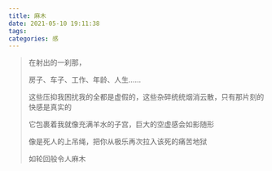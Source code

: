 ```yaml
---
title: 麻木
date: 2021-05-10 19:11:38
tags:
categories: 感
---
```


> 在射出的一刹那，
>
> 房子、车子、工作、年龄、人生......
>
> 这些压抑我困扰我的全都是虚假的，这些杂碎统统烟消云散，只有那片刻的快感是真实的
>
> 它包裹着我就像充满羊水的子宫，巨大的空虚感会如影随形
>
> 像是死人的上吊绳，把你从极乐再次拉入该死的痛苦地狱
>
> 如轮回般令人麻木